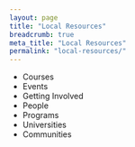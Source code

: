 ```yaml
---
layout: page
title: "Local Resources"
breadcrumb: true
meta_title: "Local Resources"
permalink: "local-resources/"
---
```

* Courses
* Events
* Getting Involved
* People
* Programs
* Universities
* Communities
